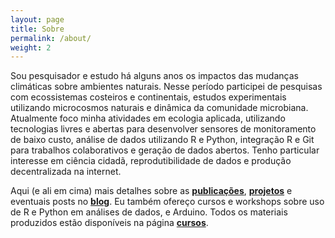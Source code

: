 ```yaml
---
layout: page
title: Sobre
permalink: /about/
weight: 2
---
```


Sou pesquisador e estudo há alguns anos os impactos das mudanças climáticas sobre ambientes naturais. Nesse período participei de pesquisas com ecossistemas costeiros e continentais, estudos experimentais utilizando microcosmos naturais e dinâmica da comunidade microbiana.
Atualmente foco minha atividades em ecologia aplicada, utilizando tecnologias livres e abertas para desenvolver sensores de monitoramento de baixo custo, análise de dados utilizando R e Python, integração R e Git para trabalhos colaborativos e geração de dados abertos.
Tenho particular interesse em ciência cidadã, reprodutibilidade de dados e produção decentralizada na internet.

Aqui (e ali em cima) mais detalhes sobre as [**publicações**](/pubs), [**projetos**](/proj) e eventuais posts no [**blog**](/blog).
Eu também ofereço cursos e workshops sobre uso de R e Python em análises de dados, e Arduino. Todos os materiais produzidos estão disponíveis na página [**cursos**](/cursos).
